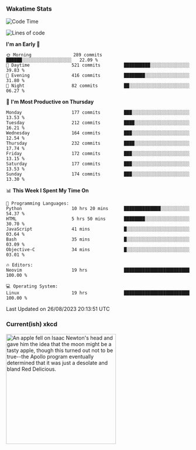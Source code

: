 ### Wakatime Stats
<!--START_SECTION:waka-->
![Code Time](http://img.shields.io/badge/Code%20Time-1%2C933%20hrs%2044%20mins-blue)

![Lines of code](https://img.shields.io/badge/From%20Hello%20World%20I%27ve%20Written-796.6%20thousand%20lines%20of%20code-blue)

**I'm an Early 🐤** 

```text
🌞 Morning                289 commits         ██████░░░░░░░░░░░░░░░░░░░   22.09 % 
🌆 Daytime                521 commits         ██████████░░░░░░░░░░░░░░░   39.83 % 
🌃 Evening                416 commits         ████████░░░░░░░░░░░░░░░░░   31.80 % 
🌙 Night                  82 commits          ██░░░░░░░░░░░░░░░░░░░░░░░   06.27 % 
```
📅 **I'm Most Productive on Thursday** 

```text
Monday                   177 commits         ███░░░░░░░░░░░░░░░░░░░░░░   13.53 % 
Tuesday                  212 commits         ████░░░░░░░░░░░░░░░░░░░░░   16.21 % 
Wednesday                164 commits         ███░░░░░░░░░░░░░░░░░░░░░░   12.54 % 
Thursday                 232 commits         ████░░░░░░░░░░░░░░░░░░░░░   17.74 % 
Friday                   172 commits         ███░░░░░░░░░░░░░░░░░░░░░░   13.15 % 
Saturday                 177 commits         ███░░░░░░░░░░░░░░░░░░░░░░   13.53 % 
Sunday                   174 commits         ███░░░░░░░░░░░░░░░░░░░░░░   13.30 % 
```


📊 **This Week I Spent My Time On** 

```text
💬 Programming Languages: 
Python                   10 hrs 20 mins      ██████████████░░░░░░░░░░░   54.37 % 
HTML                     5 hrs 50 mins       ████████░░░░░░░░░░░░░░░░░   30.70 % 
JavaScript               41 mins             █░░░░░░░░░░░░░░░░░░░░░░░░   03.64 % 
Bash                     35 mins             █░░░░░░░░░░░░░░░░░░░░░░░░   03.09 % 
Objective-C              34 mins             █░░░░░░░░░░░░░░░░░░░░░░░░   03.01 % 

🔥 Editors: 
Neovim                   19 hrs              █████████████████████████   100.00 % 

💻 Operating System: 
Linux                    19 hrs              █████████████████████████   100.00 % 
```


 Last Updated on 26/08/2023 20:13:51 UTC
<!--END_SECTION:waka-->

### Current(ish) xkcd
<a id="xkcd-a" title="An apple fell on Isaac Newton's head and gave him the idea that the moon might be a tasty apple, though this turned out not to be true--the Apollo program eventually determined that it was just a desolate and bland Red Delicious." href="https://www.xkcd.com" target="_blank">
        <img align="center" id="xkcd-img" src="https://imgs.xkcd.com/comics/inspiration.png" alt="An apple fell on Isaac Newton's head and gave him the idea that the moon might be a tasty apple, though this turned out not to be true--the Apollo program eventually determined that it was just a desolate and bland Red Delicious." height=300 />
</a>
